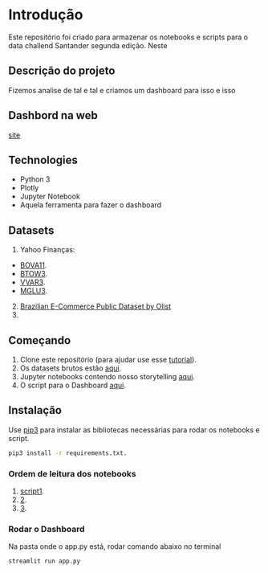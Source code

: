 # Introdução

Este repositório foi criado para armazenar os notebooks e scripts para o data challend Santander segunda edição. Neste 

## Descrição do projeto

Fizemos analise de tal e tal e criamos um dashboard para isso e isso

## Dashbord na web

[site](https://business-data-analysis.herokuapp.com/)

## Technologies
* Python 3
* Plotly
* Jupyter Notebook
* Aquela ferramenta para fazer o dashboard

## Datasets
1. Yahoo Finanças:
  * [BOVA11](https://br.financas.yahoo.com/quote/BOVA11.SA/history?p=BOVA11.SA). 
  * [BTOW3](https://br.financas.yahoo.com/quote/BTOW3.SA/history?p=BTOW3.SA&.tsrc=fin-srch).
  * [VVAR3](https://br.financas.yahoo.com/quote/VVAR3.SA/history?p=VVAR3.SA&.tsrc=fin-srch).
  * [MGLU3](https://br.financas.yahoo.com/quote/MGLU3.SA/history?p=MGLU3.SA&.tsrc=fin-srch).
2. [Brazilian E-Commerce Public Dataset by Olist](https://www.kaggle.com/olistbr/brazilian-ecommerce)
3. 

## Começando

1. Clone este repositório (para ajudar use esse [tutorial](https://help.github.com/articles/cloning-a-repository/)).
2. Os datasets brutos estão [aqui](https://github.com/miltongneto/Santander-Data-Challenge/tree/master/data). 
3. Jupyter notebooks contendo nosso storytelling [aqui](https://github.com/miltongneto/Santander-Data-Challenge/tree/master/notebooks).
4. O script para o Dashboard [aqui](https://github.com/miltongneto/Santander-Data-Challenge/tree/master/src).

## Instalação

Use [pip3](https://pip.pypa.io/en/stable/) para instalar as bibliotecas necessárias para rodar os notebooks e script.

```bash
pip3 install -r requirements.txt.
```
### Ordem de leitura dos notebooks

1. [script1](https://github.com/miltongneto/Santander-Data-Challenge/tree/master/data). 
2. [2](https://github.com/miltongneto/Santander-Data-Challenge/tree/master/notebooks).
3. [3](https://github.com/miltongneto/Santander-Data-Challenge/tree/master/src).

### Rodar o Dashboard

Na pasta onde o app.py está, rodar comando abaixo no terminal

```bash
streamlit run app.py
```



